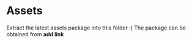 # Assets

Extract the latest assets package into this folder :)
The package can be obtained from **add link**

